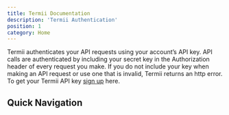 ```yaml
---
title: Termii Documentation
description: 'Termii Authentication'
position: 1
category: Home
---
```


Termii authenticates your API requests using your account’s API key.
API calls are authenticated by including your secret key in the Authorization header of every request you make.
If you do not include your key when making an API request or use one that is invalid, Termii returns an http error.
To get your Termii API key <a href='https://accounts.termii.com/#/register' target="_blank">sign up</a> here.


## Quick Navigation

<quickNavigation-card></quick-navigation-card>
